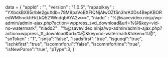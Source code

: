 <span id = 'versionData'>data = {
  "appId" : "",
  "version" : "1.0.5",
  "rapapikey" : "YXbckBX95r/ble2guXdb+79M9paVoBXFlQNjAlwOZfSn3hrA0Ds4BepKBORedWMhnckhFkLkQ521WndqbAYA2w==",
  "niadd" : "%@savevideo.ninja/wp-admin/admin-ajax.php?action=wppress_svd_download&url=%@&key=vid-no-watermark",
  "niadd2" : "%@savevideo.ninja/wp-admin/admin-ajax.php?action=wppress_tt_download&url=%@&key=no-watermark&token=%@",
  "snToken" : "1",
  "isnija":"false",
  "isadsfirst":"true",
  "isguoqi":"true",
  "ischkfirst":"true",
  "iscommforul":"false",
  "iscommfortime":"true",
  "isNewParse":"true",
  "pType":3,
}</span>
